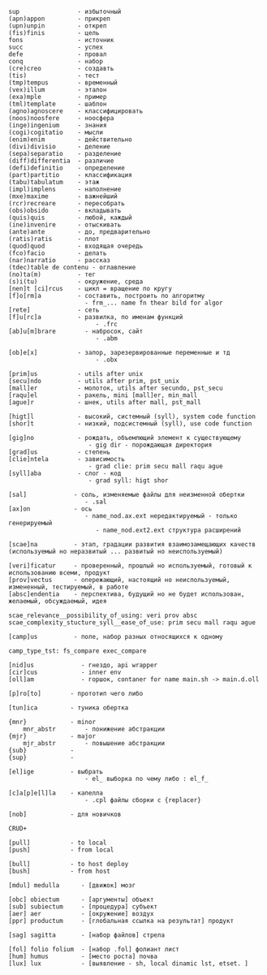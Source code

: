     sup                - избыточный
    (apn)appon         - прикреп
    (upn)unpin         - откреп
    (fis)finis         - цель
    fons               - источник
    succ               - успех
    defe               - провал
    conq               - набор
    (cre)creo          - создавть
    (tis)              - тест
    (tmp)tempus        - временный
    (vex)illum         - эталон
    (exa)mple          - пример
    (tml)template      - шаблон
    (agno)agnoscere    - классифицировать
    (noos)noosfere     - ноосфера
    (inge)ingenium     - знания
    (cogi)cogitatio    - мысли
    (enim)enim         - действительно
    (divi)divisio      - деление
    (sepa)separatio    - разделение
    (diff)differentia  - различие
    (defi)definitio    - определение
    (part)partitio     - классификация
    (tabu)tabulatum    - этаж
    (impl)implens      - наполнение
    (mxe)maxime        - важнейший
    (rcr)recreare      - пересобрать
    (obs)obsido        - вкладывать
    (quis)quis         - любой, каждый
    (ine)invenire      - отыскивать
    (ante)ante         - до, предварительно
    (ratis)ratis       - плот
    (quod)quod         - входящая очередь
    (fco)facio         - делать
    (nar)narratio      - рассказ
    (tdec)table de contenu - оглавление 
    (no)ta(m)          - тег
    (s)i(tu)           - окружение, среда
    [nen]t [ci]rcus    - цикл = вращение по кругу
    [f]o[rm]a          - составить, построить по алгоритму
                         - frm_... name fn thear bild for algor 
    [rete]             - сеть
    [f]u[rc]a          - развилка, по именам функций
                            - .frc
    [ab]u[m]brare        - набросок, сайт
                            - .abm

    [ob]e[x]           - запор, зарезервированные переменные и тд
                            - .obx

    [prim]us           - utils after unix
    [secu]ndo          - utils after prim, pst_unix
    [mall]er           - молоток, utils after secundo, pst_secu
    [raqu]el           - ракель, mini [mall]er, min_mall
    [ague]r            - шнек, utils after mall, pst_mall

    [higt]l            - высокий, системный (syll), system code function
    [shor]t            - низкий, подсистемный (syll), use code function

    [gig]no            - рождать, объемлющий элемент к существующему
                          - gig dir - порождающая директория
    [grad]us           - степень 
    [clie]ntela        - зависимость
                          - grad clie: prim secu mall raqu ague
    [syll]aba          - слог - код
                          - grad syll: higt shor

    [sal]             - соль, изменяемые файлы для неизменной обертки
                         - .sal
    [ax]on            - ось
                         - name_nod.ax.ext нередактируемый - только генерируемый
                            - name_nod.ext2.ext структура расширений

    [scae]na          - этап, градации развития взаимозамещающих качеств (используемый но неразвитый ... развитый но неиспользуемый)

    [veri]ficatur     - проверенный, прошлый но используемый, готовый к использованию всеми, продукт
    [prov]vectus      - опережающий, настоящий но неиспользуемый, измененный, тестируемый, в работе
    [absc]endentia    - перспектива, будущий но не будет использован, желаемый, обсуждаемый, идея

    scae_relevance__possibility_of_using: veri prov absc
    scae_complexity_stucture_syll__ease_of_use: prim secu mall raqu ague

    [camp]us          - поле, набор разных относящихся к одному

    camp_type_tst: fs_compare exec_compare

    [nid]us             - гнездо, api wrapper
    [cir]cus            - inner env
    [oll]am             - горшок, contaner for name main.sh -> main.d.oll

    [p]ro[to]        - прототип чего либо

    [tun]ica         - туника обертка

    {mnr}            - minor
        mnr_abstr        - понижение абстракции
    {mjr}            - major
        mjr_abstr        - повышение абстракции
    {sub}            - 
    {sup}            - 

    [el]ige          - выбрать 
                         - el_ выборка по чему либо : el_f_ 

    [c]a[p]e[l]la    - капелла
                         - .cpl файлы сборки с {replacer}

    [nob]            - для новичков

    CRUD+
    
    [pull]           - to local
    [push]           - from local

    [bull]           - to host deploy
    [bush]           - from host 

    [mdul] medulla      - [движок] мозг

    [obc] obiectum      - [аргументы] объект
    [sub] subiectum     - [процедура] субъект
    [aer] aer           - [окружение] воздух
    [ppr] productum     - [глобальная ссылка на результат] продукт

    [sag] sagitta       - [набор файлов] стрела

    [fol] folio folium  - [набор .fol] фолиант лист   
    [hum] humus         - [место роста] почва
    [lux] lux           - [выявление - sh, local dinamic lst, etset. ] 